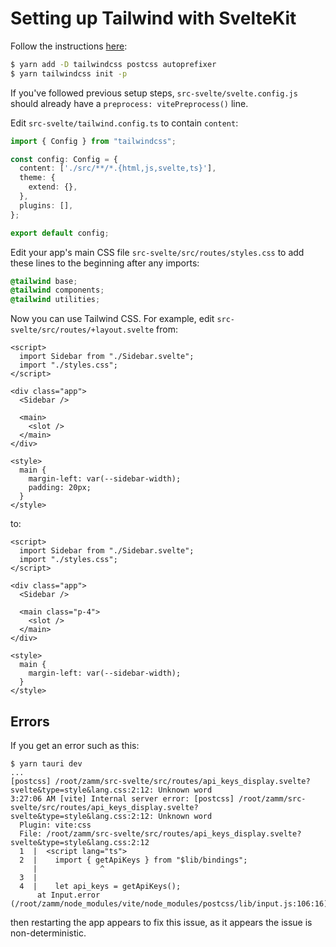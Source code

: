 # Setting up Tailwind with SvelteKit

Follow the instructions [here](https://tailwindcss.com/docs/guides/sveltekit):

```bash
$ yarn add -D tailwindcss postcss autoprefixer
$ yarn tailwindcss init -p
```

If you've followed previous setup steps, `src-svelte/svelte.config.js` should already have a `preprocess: vitePreprocess()` line.

Edit `src-svelte/tailwind.config.ts` to contain `content`:

```ts
import { Config } from "tailwindcss";

const config: Config = {
  content: ['./src/**/*.{html,js,svelte,ts}'],
  theme: {
    extend: {},
  },
  plugins: [],
};

export default config;

```

Edit your app's main CSS file `src-svelte/src/routes/styles.css` to add these lines to the beginning after any imports:

```css
@tailwind base;
@tailwind components;
@tailwind utilities;
```

Now you can use Tailwind CSS. For example, edit `src-svelte/src/routes/+layout.svelte` from:

```svelte
<script>
  import Sidebar from "./Sidebar.svelte";
  import "./styles.css";
</script>

<div class="app">
  <Sidebar />

  <main>
    <slot />
  </main>
</div>

<style>
  main {
    margin-left: var(--sidebar-width);
    padding: 20px;
  }
</style>

```

to:

```svelte
<script>
  import Sidebar from "./Sidebar.svelte";
  import "./styles.css";
</script>

<div class="app">
  <Sidebar />

  <main class="p-4">
    <slot />
  </main>
</div>

<style>
  main {
    margin-left: var(--sidebar-width);
  }
</style>

```

## Errors

If you get an error such as this:

```
$ yarn tauri dev
...
[postcss] /root/zamm/src-svelte/src/routes/api_keys_display.svelte?svelte&type=style&lang.css:2:12: Unknown word
3:27:06 AM [vite] Internal server error: [postcss] /root/zamm/src-svelte/src/routes/api_keys_display.svelte?svelte&type=style&lang.css:2:12: Unknown word
  Plugin: vite:css
  File: /root/zamm/src-svelte/src/routes/api_keys_display.svelte?svelte&type=style&lang.css:2:12
  1  |  <script lang="ts">
  2  |    import { getApiKeys } from "$lib/bindings";
     |              ^
  3  |  
  4  |    let api_keys = getApiKeys();
      at Input.error (/root/zamm/node_modules/vite/node_modules/postcss/lib/input.js:106:16)
```

then restarting the app appears to fix this issue, as it appears the issue is non-deterministic.
